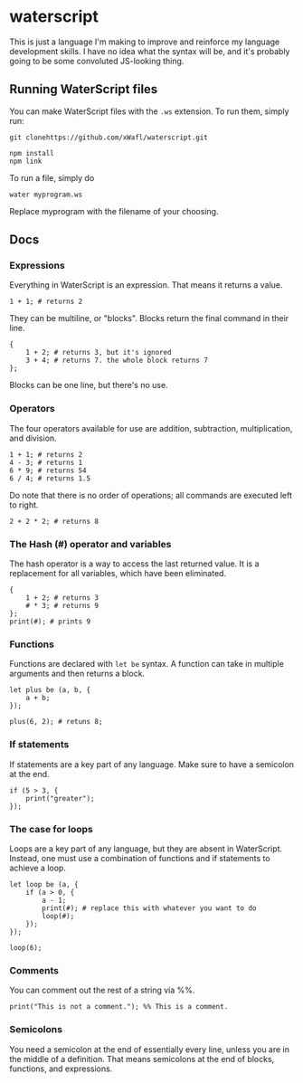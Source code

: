 # waterscript

This is just a language I'm making to improve and reinforce my language development skills. I have no idea what the syntax will be, and it's probably going to be some convoluted JS-looking thing.

## Running WaterScript files

You can make WaterScript files with the `.ws` extension. To run them, simply run:

```
git clonehttps://github.com/xWafl/waterscript.git

npm install
npm link
```

To run a file, simply do

```
water myprogram.ws
```

Replace myprogram with the filename of your choosing.

## Docs

### Expressions

Everything in WaterScript is an expression. That means it returns a value.

```
1 + 1; # returns 2
```

They can be multiline, or "blocks". Blocks return the final command in their line.

```
{
    1 + 2; # returns 3, but it's ignored
    3 + 4; # returns 7. the whole block returns 7
};
```

Blocks can be one line, but there's no use.

### Operators

The four operators available for use are addition, subtraction, multiplication, and division.

```$xslt
1 + 1; # returns 2
4 - 3; # returns 1
6 * 9; # returns 54
6 / 4; # returns 1.5
```

Do note that there is no order of operations; all commands are executed left to right.

```$xslt
2 + 2 * 2; # returns 8
```

### The Hash (#) operator and variables

The hash operator is a way to access the last returned value. It is a replacement for all variables, which have been eliminated.

```$xslt
{
    1 + 2; # returns 3
    # * 3; # returns 9
};
print(#); # prints 9
```

### Functions

Functions are declared with `let be` syntax. A function can take in multiple arguments and then returns a block.

```$xslt
let plus be (a, b, {
    a + b;
});

plus(6, 2); # retuns 8;
```

### If statements

If statements are a key part of any language. Make sure to have a semicolon at the end.

```$xslt
if (5 > 3, {
    print("greater");
});
```

### The case for loops

Loops are a key part of any language, but they are absent in WaterScript. Instead, one must use a combination of functions and if statements to achieve a loop.

```
let loop be (a, {
    if (a > 0, {
        a - 1;
        print(#); # replace this with whatever you want to do
        loop(#);
    });
});

loop(6);
```

### Comments

You can comment out the rest of a string via %%.

```
print("This is not a comment."); %% This is a comment.
```

### Semicolons

You need a semicolon at the end of essentially every line, unless you are in the middle of a definition. That means semicolons at the end of blocks, functions, and expressions.
